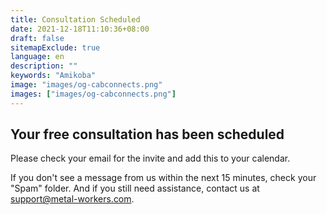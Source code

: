 ```yaml
---
title: Consultation Scheduled
date: 2021-12-18T11:10:36+08:00
draft: false
sitemapExclude: true
language: en
description: ""
keywords: "Amikoba"
image: "images/og-cabconnects.png"
images: ["images/og-cabconnects.png"]
---
```


## Your free consultation has been scheduled

Please check your email for the invite and add this to your calendar.

If you don't see a message from us within the next 15 minutes, check your "Spam" folder. And if you still need assistance, contact us at support@metal-workers.com.


